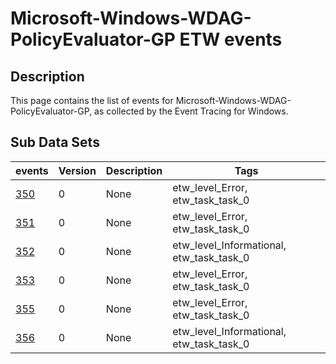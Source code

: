 # Microsoft-Windows-WDAG-PolicyEvaluator-GP ETW events

## Description
This page contains the list of events for Microsoft-Windows-WDAG-PolicyEvaluator-GP, as collected by the Event Tracing for Windows.

## Sub Data Sets
|events|Version|Description|Tags|
|---|---|---|---|
|[350](events/event-350.md)|0|None|etw_level_Error, etw_task_task_0|
|[351](events/event-351.md)|0|None|etw_level_Error, etw_task_task_0|
|[352](events/event-352.md)|0|None|etw_level_Informational, etw_task_task_0|
|[353](events/event-353.md)|0|None|etw_level_Error, etw_task_task_0|
|[355](events/event-355.md)|0|None|etw_level_Error, etw_task_task_0|
|[356](events/event-356.md)|0|None|etw_level_Informational, etw_task_task_0|

